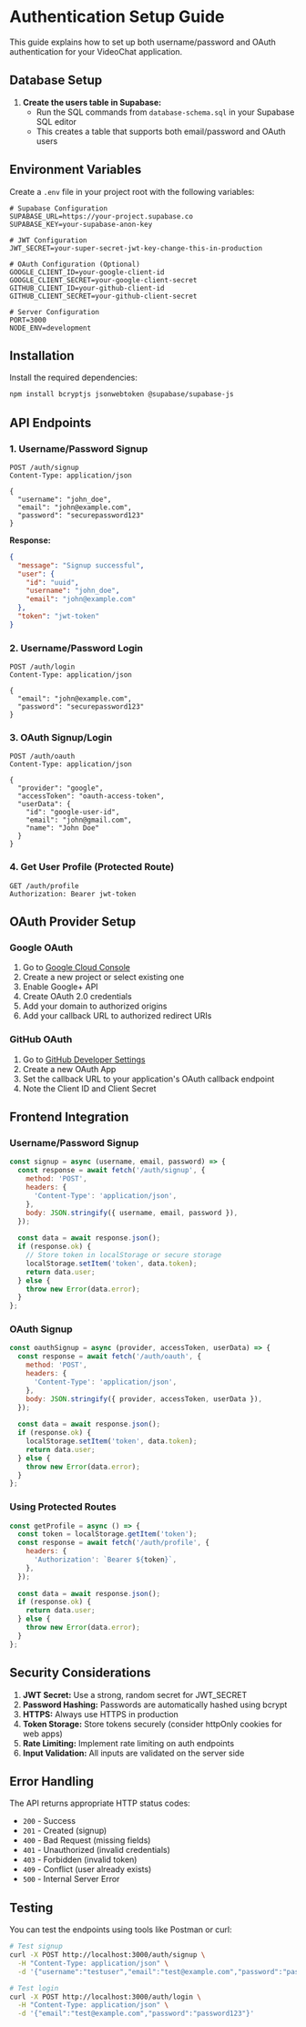 # Authentication Setup Guide

This guide explains how to set up both username/password and OAuth authentication for your VideoChat application.

## Database Setup

1. **Create the users table in Supabase:**
   - Run the SQL commands from `database-schema.sql` in your Supabase SQL editor
   - This creates a table that supports both email/password and OAuth users

## Environment Variables

Create a `.env` file in your project root with the following variables:

```env
# Supabase Configuration
SUPABASE_URL=https://your-project.supabase.co
SUPABASE_KEY=your-supabase-anon-key

# JWT Configuration
JWT_SECRET=your-super-secret-jwt-key-change-this-in-production

# OAuth Configuration (Optional)
GOOGLE_CLIENT_ID=your-google-client-id
GOOGLE_CLIENT_SECRET=your-google-client-secret
GITHUB_CLIENT_ID=your-github-client-id
GITHUB_CLIENT_SECRET=your-github-client-secret

# Server Configuration
PORT=3000
NODE_ENV=development
```

## Installation

Install the required dependencies:

```bash
npm install bcryptjs jsonwebtoken @supabase/supabase-js
```

## API Endpoints

### 1. Username/Password Signup
```http
POST /auth/signup
Content-Type: application/json

{
  "username": "john_doe",
  "email": "john@example.com",
  "password": "securepassword123"
}
```

**Response:**
```json
{
  "message": "Signup successful",
  "user": {
    "id": "uuid",
    "username": "john_doe",
    "email": "john@example.com"
  },
  "token": "jwt-token"
}
```

### 2. Username/Password Login
```http
POST /auth/login
Content-Type: application/json

{
  "email": "john@example.com",
  "password": "securepassword123"
}
```

### 3. OAuth Signup/Login
```http
POST /auth/oauth
Content-Type: application/json

{
  "provider": "google",
  "accessToken": "oauth-access-token",
  "userData": {
    "id": "google-user-id",
    "email": "john@gmail.com",
    "name": "John Doe"
  }
}
```

### 4. Get User Profile (Protected Route)
```http
GET /auth/profile
Authorization: Bearer jwt-token
```

## OAuth Provider Setup

### Google OAuth
1. Go to [Google Cloud Console](https://console.cloud.google.com/)
2. Create a new project or select existing one
3. Enable Google+ API
4. Create OAuth 2.0 credentials
5. Add your domain to authorized origins
6. Add your callback URL to authorized redirect URIs

### GitHub OAuth
1. Go to [GitHub Developer Settings](https://github.com/settings/developers)
2. Create a new OAuth App
3. Set the callback URL to your application's OAuth callback endpoint
4. Note the Client ID and Client Secret

## Frontend Integration

### Username/Password Signup
```javascript
const signup = async (username, email, password) => {
  const response = await fetch('/auth/signup', {
    method: 'POST',
    headers: {
      'Content-Type': 'application/json',
    },
    body: JSON.stringify({ username, email, password }),
  });
  
  const data = await response.json();
  if (response.ok) {
    // Store token in localStorage or secure storage
    localStorage.setItem('token', data.token);
    return data.user;
  } else {
    throw new Error(data.error);
  }
};
```

### OAuth Signup
```javascript
const oauthSignup = async (provider, accessToken, userData) => {
  const response = await fetch('/auth/oauth', {
    method: 'POST',
    headers: {
      'Content-Type': 'application/json',
    },
    body: JSON.stringify({ provider, accessToken, userData }),
  });
  
  const data = await response.json();
  if (response.ok) {
    localStorage.setItem('token', data.token);
    return data.user;
  } else {
    throw new Error(data.error);
  }
};
```

### Using Protected Routes
```javascript
const getProfile = async () => {
  const token = localStorage.getItem('token');
  const response = await fetch('/auth/profile', {
    headers: {
      'Authorization': `Bearer ${token}`,
    },
  });
  
  const data = await response.json();
  if (response.ok) {
    return data.user;
  } else {
    throw new Error(data.error);
  }
};
```

## Security Considerations

1. **JWT Secret:** Use a strong, random secret for JWT_SECRET
2. **Password Hashing:** Passwords are automatically hashed using bcrypt
3. **HTTPS:** Always use HTTPS in production
4. **Token Storage:** Store tokens securely (consider httpOnly cookies for web apps)
5. **Rate Limiting:** Implement rate limiting on auth endpoints
6. **Input Validation:** All inputs are validated on the server side

## Error Handling

The API returns appropriate HTTP status codes:
- `200` - Success
- `201` - Created (signup)
- `400` - Bad Request (missing fields)
- `401` - Unauthorized (invalid credentials)
- `403` - Forbidden (invalid token)
- `409` - Conflict (user already exists)
- `500` - Internal Server Error

## Testing

You can test the endpoints using tools like Postman or curl:

```bash
# Test signup
curl -X POST http://localhost:3000/auth/signup \
  -H "Content-Type: application/json" \
  -d '{"username":"testuser","email":"test@example.com","password":"password123"}'

# Test login
curl -X POST http://localhost:3000/auth/login \
  -H "Content-Type: application/json" \
  -d '{"email":"test@example.com","password":"password123"}'
``` 